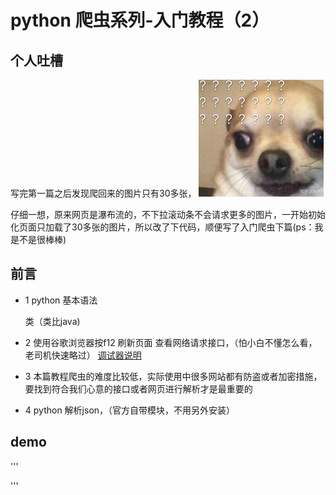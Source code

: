 # python 爬虫系列-入门教程（2）

## 个人吐槽

写完第一篇之后发现爬回来的图片只有30多张，
![Image text](https://github.com/5201314999/jrNote/blob/master/docs/.vuepress/public/docs/py_3.jpg?raw=true)

仔细一想，原来网页是瀑布流的，不下拉滚动条不会请求更多的图片，一开始初始化页面只加载了30多张的图片，所以改了下代码，顺便写了入门爬虫下篇(ps：我是不是很棒棒)

## 前言

* 1 python 基本语法

    类（类比java)

* 2 使用谷歌浏览器按f12 刷新页面 查看网络请求接口，（怕小白不懂怎么看，老司机快速略过）
[调试器说明](https://www.cnblogs.com/yuanchaoyong/p/6172034.html)

* 3 本篇教程爬虫的难度比较低，实际使用中很多网站都有防盗或者加密措施，要找到符合我们心意的接口或者网页进行解析才是最重要的

* 4 python 解析json，（官方自带模块，不用另外安装）


## demo

'''

'''

    







